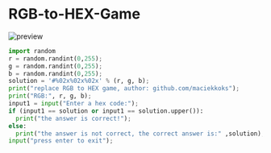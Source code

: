 # RGB-to-HEX-Game
![preview](https://raw.githubusercontent.com/maciekkoks/RGB-to-HEX-Game-py/main/console.png)
```py
import random
r = random.randint(0,255);
g = random.randint(0,255);
b = random.randint(0,255);
solution = '#%02x%02x%02x' % (r, g, b);
print("replace RGB to HEX game, author: github.com/maciekkoks");
print("RGB:", r, g, b);
input1 = input("Enter a hex code:");
if (input1 == solution or input1 == solution.upper()): 
  print("the answer is correct!");
else: 
  print("the answer is not correct, the correct answer is:" ,solution);
input("press enter to exit");

```
